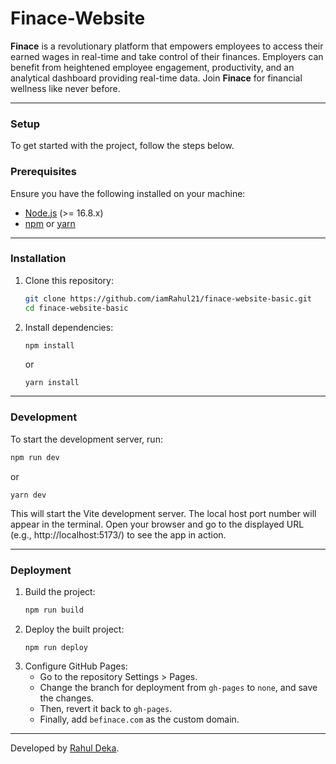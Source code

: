 # Finace-Website

**Finace** is a revolutionary platform that empowers employees to access their earned wages in real-time and take control of their finances. Employers can benefit from heightened employee engagement, productivity, and an analytical dashboard providing real-time data. Join **Finace** for financial wellness like never before.

---
### Setup

To get started with the project, follow the steps below.

### Prerequisites

Ensure you have the following installed on your machine:

- [Node.js](https://nodejs.org/en/) (>= 16.8.x)
- [npm](https://www.npmjs.com/) or [yarn](https://yarnpkg.com/)

---
### Installation

1. Clone this repository:

   ```bash
   git clone https://github.com/iamRahul21/finace-website-basic.git
   cd finace-website-basic

2. Install dependencies:

    ```bash
    npm install
    ```
    or
    ```
    yarn install
    ```

---
### Development

   To start the development server, run:
   
   ```bash
   npm run dev
   ```
   or
      
   ```
   yarn dev
   ```

This will start the Vite development server. The local host port number will appear in the terminal. Open your browser and go to the displayed URL (e.g., http://localhost:5173/) to see the app in action.

---
### Deployment

1. Build the project:
   ```bash
   npm run build
   ```
2. Deploy the built project:
   ```
   npm run deploy
   ```
3. Configure GitHub Pages:
   - Go to the repository Settings > Pages.
   - Change the branch for deployment from `gh-pages` to `none`, and save the changes.
   - Then, revert it back to `gh-pages`.
   - Finally, add `befinace.com` as the custom domain.
     
---
Developed by [Rahul Deka](https://rahul-deka.is-a.dev/).